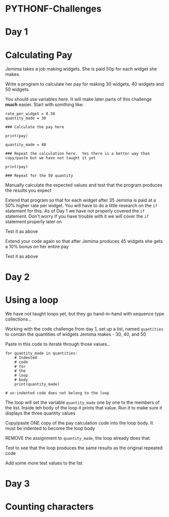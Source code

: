 # PYTHONF-Challenges

# Day 1
# Calculating Pay

Jemima takes a job making widgets.  She is paid 50p for each widget she makes.

Write a program to calculate her pay for making 30 widgets, 40 widgets and 50 widgets.

You should use variables here.  It will make later parts of this challenge **much** easier.  Start with somthing like:

```
rate_per_widget = 0.50
quantity_made = 30

### Calculate the pay here

print(pay)

quantity_made = 40

### Repeat the calculation here.  Yes there is a better way than copy/paste but we have not taught it yet

print(pay)

### Repeat for the 50 quantity
```


Manually calculate the expected values and test that the program produces the results you expect

Extend that program so that for each widget after 35 Jemima is paid at a 50% higher rate per widget. You will have to do a 
little research on the `if` statement for this.  As of Day 1 we have not properly covered the `if` statement.  Don't worry if you have trouble with it we will
cover the `if` statement properly later on

Test it as above

Extend your code again so that after Jemima produces 45 widgets she gets a 10% bonus on her entire pay

Test it as above

# Day 2
# Using a loop

We have not taught loops yet, but they go hand-in-hand with sequence type collections...

Working with the code challenge from day 1, set up a list, named `quantities` to contain the quantities of widgets Jemima makes - 30, 40, and 50

Paste in this code to iterate through those values...

```
for quantity_made in quantities:
	# Indented 
	# code 
	# for 
	# the 
	# loop 
	# body
	print(quantity_made)

# un-indented code does not belong to the loop
```

The loop will set the variable `quantity_made` one by one to the members of the list.  Inside teh body of the loop it prints that value.  Run it to make sure
it displays the three quantity values

Copy/paste ONE copy of the pay calculation code into the loop body.  It must be indented to become the loop body

REMOVE the assignment to `quantity_made`, the loop already does that.

Test to see that the loop produces the same results as the original repeated code

Add some more test values to the list




# Day 3
# Counting characters

